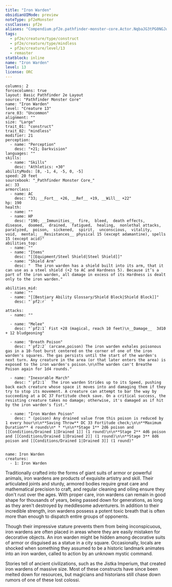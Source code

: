 ```yaml
---
title: "Iron Warden"
obsidianUIMode: preview
noteType: pf2eMonster
cssClasses: pf2e
aliases: "Compendium.pf2e.pathfinder-monster-core.Actor.NqbaJG3tPG0NGJud" 
tags:
  - pf2e/creature/type/construct
  - pf2e/creature/type/mindless
  - pf2e/creature/level/13
  - remaster
statblock: inline
name: "Iron Warden"
level: 13
license: ORC
---
```


```statblock
columns: 2
forcecolumns: true
layout: Basic Pathfinder 2e Layout
source: "Pathfinder Monster Core"
name: "Iron Warden"
level: "Creature 13"
rare_03: "Uncommon"
alignment: ""
size: "Large"
trait_01: "construct"
trait_02: "mindless"
modifier: 21
perception:
  - name: "Perception"
    desc: "+21; Darkvision"
languages: ""
skills:
  - name: "Skills"
    desc: "Athletics: +30"
abilityMods: [8, -1, 4, -5, 0, -5]
speed: 20 feet
sourcebook: "_Pathfinder Monster Core_"
ac: 33
armorclass:
  - name: AC
    desc: "33; __Fort__ +26, __Ref__ +19, __Will__ +22"
hp: 190
health:
  - name: ""
  - name: HP
    desc: "190; __Immunities__  fire,  bleed,  death effects,  disease,  doomed,  drained,  fatigued,  healing,  nonlethal attacks,  paralyzed,  poison,  sickened,  spirit,  unconscious,  vitality,  void,  mental; __Resistances__ physical 15 (except adamantine), spells 15 (except acid)"
abilities_top:
  - name: ""
  - name: "Items"
    desc: "[[Equipment/Steel Shield|Steel Shield]]"
  - name: "Shield Arm"
    desc: "  The iron warden has a shield built into its arm, that it can use as a steel shield (+2 to AC and Hardness 5). Because it’s a part of the iron warden, all damage in excess of its Hardness is dealt only to the iron warden."

abilities_mid:
  - name: ""
  - name: "[[Bestiary Ability Glossary/Shield Block|Shield Block]]"
    desc: "`pf2:r`  "

attacks:
  - name: ""

  - name: "Melee"
    desc: "`pf2:1` Fist +28 (magical, reach 10 feet)\n__Damage__  3d10 + 12 bludgeoning"

  - name: "Breath Poison"
    desc: "`pf2:2` (arcane,poison) The iron warden exhales poisonous gas in a 10-foot burst centered on the corner of one of the iron warden's squares. The gas persists until the start of the warden's next turn. Any creature in the area (or that later enters the area) is exposed to the iron warden's poison.\n\nThe warden can't Breathe Poison again for 1d4 rounds."

  - name: "Inexorable March"
    desc: "`pf2:1`  The iron warden Strides up to its Speed, pushing back each creature whose space it moves into and damaging them if they try to stop its movement. A creature can attempt to bar the way by succeeding at a DC 37 Fortitude check save. On a critical success, the resisting creature takes no damage; otherwise, it's damaged as if hit by the iron warden's fist."

  - name: "Iron Warden Poison"
    desc: " (poison) Any drained value from this poison is reduced by 1 every hour\n\n**Saving Throw** DC 33 Fortitude check;\n\n**Maximum Duration** 4 rounds\n* * *\n\n**Stage 1** 2d6 poison and [[Conditions/Drained 1|Drained 1]] (1 round)\n\n**Stage 2** 4d6 poison and [[Conditions/Drained 1|Drained 2]] (1 round)\n\n**Stage 3** 8d6 poison and [[Conditions/Drained 1|Drained 3]] (1 round)"
 
```

```encounter-table
name: Iron Warden
creatures:
  - 1: Iron Warden
```



Traditionally crafted into the forms of giant suits of armor or powerful animals, iron wardens are products of exquisite artistry and skill. Their articulated joints and sturdy, armored bodies require great care and mathematical precision to craft, and regular cleaning and oiling ensure they don't rust over the ages. With proper care, iron wardens can remain in good shape for thousands of years, being passed down for generations, as long as they aren't destroyed by meddlesome adventurers. In addition to their incredible strength, iron wardens possess a potent toxic breath that is often more than enough to dispatch entire groups of opponents.

Though their impressive stature prevents them from being inconspicuous, iron wardens are often placed in areas where they are easily mistaken for decorative objects. An iron warden might be hidden among decorative suits of armor or disguised as a statue in a city square. Occasionally, locals are shocked when something they assumed to be a historic landmark animates into an iron warden, called to action by an unknown mystic command.

Stories tell of ancient civilizations, such as the Jistka Imperium, that created iron wardens of massive size. Most of these constructs have since been melted down for resources, but magicians and historians still chase down rumors of one of these lost colossi.
